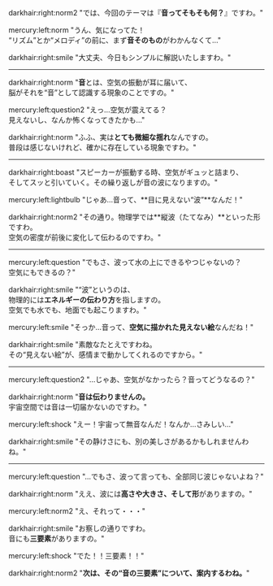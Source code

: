 darkhair:right:norm2 "では、今回のテーマは『**音ってそもそも何？**』ですわ。"

mercury:left:norm "うん、気になってた！<br>“リズム”とか“メロディ”の前に、まず**音そのもの**がわかんなくて…"

darkhair:right:smile "大丈夫、今日もシンプルに解説いたしますわ。"

---

darkhair:right:norm "**音**とは、空気の振動が耳に届いて、<br>脳がそれを“音”として認識する現象のことですの。"

mercury:left:question2 "えっ…空気が震えてる？<br>見えないし、なんか怖くなってきたかも…"

darkhair:right:norm "ふふ、実は**とても微細な揺れ**なんですの。<br>普段は感じないけれど、確かに存在している現象ですわ。"

---

darkhair:right:boast "スピーカーが振動する時、空気がギュッと詰まり、<br>そしてスッと引いていく。その繰り返しが音の波になりますの。"

mercury:left:lightbulb "じゃあ…音って、**目に見えない“波”**なんだ！"

darkhair:right:norm2 "その通り。物理学では**縦波（たてなみ）**といった形ですわ。<br>空気の密度が前後に変化して伝わるのですわ。"

---

mercury:left:question "でもさ、波って水の上にできるやつじゃないの？<br>空気にもできるの？"

darkhair:right:smile "“波”というのは、<br>物理的には**エネルギーの伝わり方**を指しますの。<br>空気でも水でも、地面でも起こりますわ。"

mercury:left:smile "そっか…音って、**空気に描かれた見えない絵**なんだね！"

darkhair:right:smile "素敵なたとえですわね。<br>その“見えない絵”が、感情まで動かしてくれるのですから。"

---

mercury:left:question2 "…じゃあ、空気がなかったら？音ってどうなるの？"

darkhair:right:norm "**音は伝わりませんの。**<br>宇宙空間では音は一切届かないのですわ。"

mercury:left:shock "えー！宇宙って無音なんだ！なんか…さみしい…"

darkhair:right:smile "その静けさにも、別の美しさがあるかもしれませんわね。"

---

mercury:left:question "…でもさ、波って言っても、全部同じ波じゃないよね？"

darkhair:right:norm "ええ、波には**高さや大きさ、そして形**がありますの。"

mercury:left:norm2 "え、それって・・・"

darkhair:right:smile "お察しの通りですわ。<br>音にも**三要素**がありますの。"

mercury:left:shock "でた！！三要素！！"

darkhair:right:norm2 "**次は、その“音の三要素”について、案内するわね。**"
